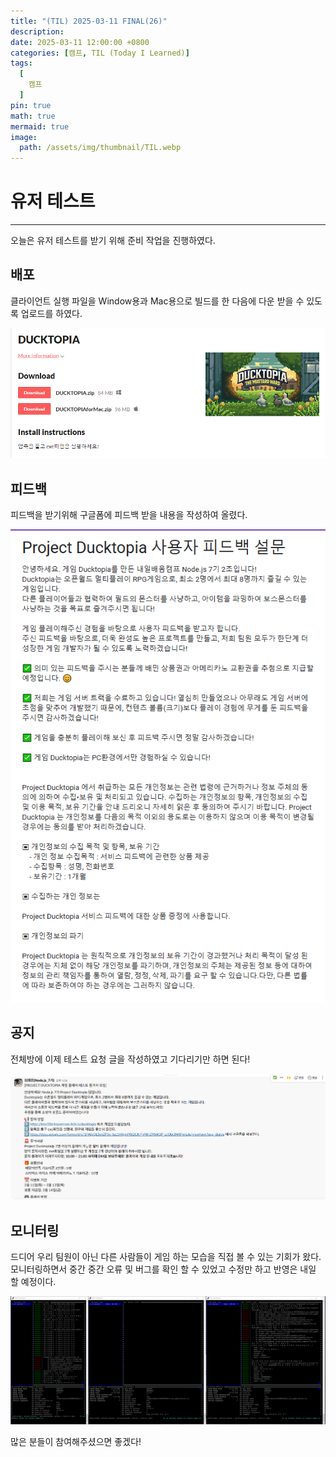 ```yaml
---
title: "(TIL) 2025-03-11 FINAL(26)"
description: 
date: 2025-03-11 12:00:00 +0800
categories: [캠프, TIL (Today I Learned)]
tags:
  [
    캠프
  ]
pin: true
math: true
mermaid: true
image:
  path: /assets/img/thumbnail/TIL.webp
---
```


# 유저 테스트

--- 

오늘은 유저 테스트를 받기 위해 준비 작업을 진행하였다.

## 배포 

클라이언트 실행 파일을 Window용과 Mac용으로 빌드를 한 다음에 다운 받을 수 있도록 업로드를 하였다.

![배포](/assets/img/TIL/250311/003.png)

## 피드백 

피드백을 받기위해 구글폼에 피드백 받을 내용을 작성하여 올렸다.

![피드백](/assets/img/TIL/250311/004.png)

## 공지

전체방에 이제 테스트 요청 글을 작성하였고 기다리기만 하면 된다!

![사진1](/assets/img/TIL/250311/001.png)

## 모니터링

드디어 우리 팀원이 아닌 다른 사람들이 게임 하는 모습을 직접 볼 수 있는 기회가 왔다. 모니터링하면서 중간 중간 오류 및 버그를 확인 할 수 있었고 수정만 하고 반영은 내일 할 예정이다.

![사진1](/assets/img/TIL/250311/002.png)

많은 분들이 참여해주셨으면 좋겠다!




